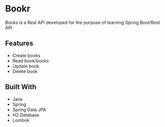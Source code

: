 # Bookr
Books is a Rest API developed for the purpose of learning Spring Boot/Rest API

## Features
* Create books
* Read book/books
* Update book
* Delete book

## Built With
* Java
* Spring
* Spring Data JPA
* H2 Database
* Lombok

